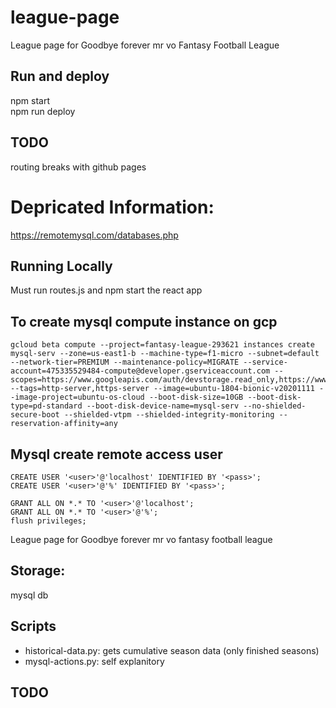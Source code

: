 # league-page
League page for Goodbye forever mr vo Fantasy Football League 


## Run and deploy 
npm start <br>
npm run deploy

## TODO
routing breaks with github pages









# Depricated Information: 
https://remotemysql.com/databases.php


## Running Locally
Must run routes.js and npm start the react app 


## To create mysql compute instance on gcp
```
gcloud beta compute --project=fantasy-league-293621 instances create mysql-serv --zone=us-east1-b --machine-type=f1-micro --subnet=default --network-tier=PREMIUM --maintenance-policy=MIGRATE --service-account=475335529484-compute@developer.gserviceaccount.com --scopes=https://www.googleapis.com/auth/devstorage.read_only,https://www.googleapis.com/auth/logging.write,https://www.googleapis.com/auth/monitoring.write,https://www.googleapis.com/auth/servicecontrol,https://www.googleapis.com/auth/service.management.readonly,https://www.googleapis.com/auth/trace.append --tags=http-server,https-server --image=ubuntu-1804-bionic-v20201111 --image-project=ubuntu-os-cloud --boot-disk-size=10GB --boot-disk-type=pd-standard --boot-disk-device-name=mysql-serv --no-shielded-secure-boot --shielded-vtpm --shielded-integrity-monitoring --reservation-affinity=any
```


## Mysql create remote access user
```
CREATE USER '<user>'@'localhost' IDENTIFIED BY '<pass>';
CREATE USER '<user>'@'%' IDENTIFIED BY '<pass>';

GRANT ALL ON *.* TO '<user>'@'localhost';
GRANT ALL ON *.* TO '<user>'@'%';
flush privileges;
```
League page for Goodbye forever mr vo fantasy football league 


## Storage:
mysql db

## Scripts
- historical-data.py: gets cumulative season data (only finished seasons)
- mysql-actions.py: self explanitory 











## TODO
